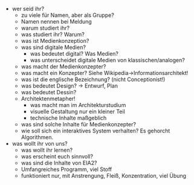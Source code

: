 - wer seid ihr?
  - zu viele für Namen, aber als Gruppe?
  - Namen nennen bei Meldung
  - warum studiert ihr?
  - was studiert ihr? Warum?
  - was ist Medienkonzeption?
  - was sind digitale Medien?
    - was bedeutet digital? Was Medien?
    - was unterscheidet digitale Medien von klassischen/analogen?
  - was macht der Medienkonzepter?
  - was macht ein Konzepter? Siehe Wikipedia->Informationsarchitekt!
  - was ist die englische Bezeichnung? (nicht Conceptionist!)
  - was bedeutet Design? -> Entwurf, Plan
  - was bedeutet Dessin?
  - Architektenmetapher!
	- was macht man im Architekturstudium
    - visuelle Gestaltung nur ein kleiner Teil
	- technische Inhalte maßgeblich
  - was sind solche Inhalte für Medienkonzepter?
  - wie soll sich ein interaktives System verhalten? Es gehorcht Algorithmen.
- was wollt ihr von uns?
  - was wollt ihr lernen?
  - was erscheint euch sinnvoll?
  - was sind die Inhalte von EIA2?
  - Umfangreiches Programm, viel Stoff
  - funktioniert nur, mit Anstrengung, Fleiß, Konzentration, viel Übung
